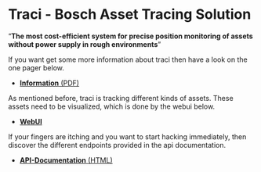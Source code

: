 # Traci - Bosch Asset Tracing Solution

“**The most cost-efficient system for precise position monitoring of assets without power supply in rough environments**”

If you want get some more information about traci then have a look on the one pager below.

* [**Information** (PDF)](/) 

As mentioned before, traci is tracking different kinds of assets. These assets need to be visualized, which is done by the webui below.

* [**WebUI**](https://traci-ui.apps.de1.bosch-iot-cloud.com/)

If your fingers are itching and you want to start hacking immediately, then discover the different endpoints provided in the api documentation.

* [**API-Documentation** (HTML)](http://htmlpreview.github.io/?https://github.com/BCX18ConnectedLife/traci/blob/master/TRACI_API_v2.html)

